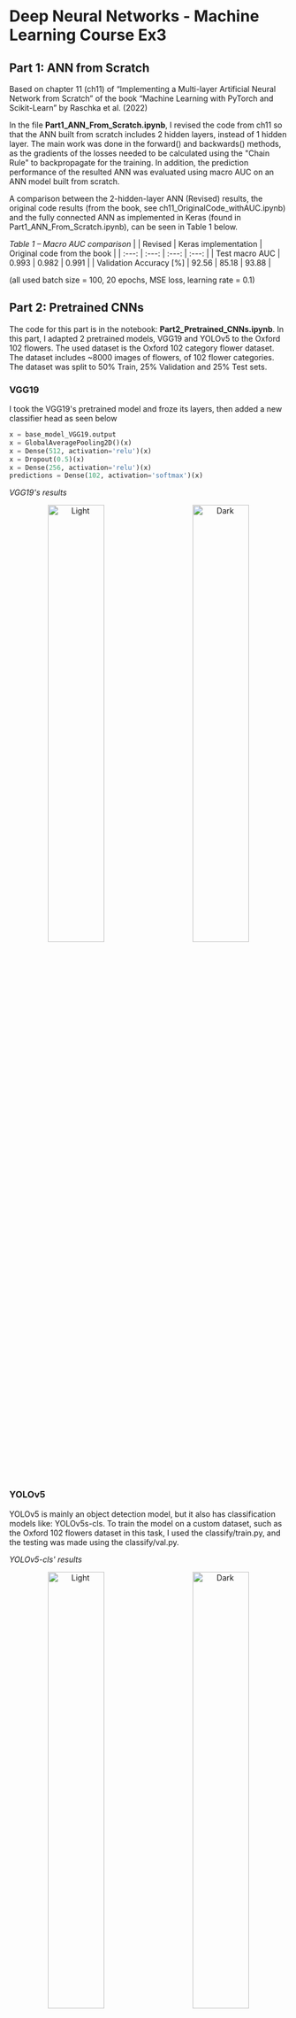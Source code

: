 # Deep Neural Networks - Machine Learning Course Ex3

## Part 1: ANN from Scratch
Based on chapter 11 (ch11) of “Implementing a Multi-layer Artificial Neural Network from Scratch” of the book “Machine Learning with PyTorch and Scikit-Learn” by Raschka et al. (2022)

In the file **Part1_ANN_From_Scratch.ipynb**, I revised the code from ch11 so that the ANN built from scratch includes 2 hidden layers, instead of 1 hidden layer. 
The main work was done in the forward() and backwards() methods, as the gradients of the losses needed to be calculated using the "Chain Rule" to backpropagate for the training.
In addition, the prediction performance of the resulted ANN was evaluated using macro AUC on an ANN model built from scratch.

A comparison between the 2-hidden-layer ANN (Revised) results, the original code results (from the book, see ch11_OriginalCode_withAUC.ipynb) and the fully connected ANN as implemented in Keras (found in Part1_ANN_From_Scratch.ipynb), can be seen in Table 1 below. 

*Table 1 – Macro AUC comparison*
|      | Revised | Keras implementation |	Original code from the book |
| :---: | :---: | :---: | :---: |
| Test macro AUC |	0.993 |	0.982 |	0.991 |
| Validation Accuracy [%]	| 92.56 |	85.18 |	93.88 |

(all used batch size = 100, 20 epochs, MSE loss, learning rate = 0.1)


## Part 2: Pretrained CNNs
The code for this part is in the notebook: **Part2_Pretrained_CNNs.ipynb**.
In this part, I adapted 2 pretrained models, VGG19 and YOLOv5 to the Oxford 102 flowers.
The used dataset is the Oxford 102 category flower dataset. The dataset includes ~8000 images of flowers, of 102 flower categories.
The dataset was split to 50% Train, 25% Validation and 25% Test sets.

### VGG19 
I took the VGG19's pretrained model and froze its layers, then added a new classifier head as seen below
```Python
x = base_model_VGG19.output
x = GlobalAveragePooling2D()(x)
x = Dense(512, activation='relu')(x)
x = Dropout(0.5)(x)
x = Dense(256, activation='relu')(x)
predictions = Dense(102, activation='softmax')(x)
```

*VGG19's results*
<p align="center">
  <img alt="Light" src=https://github.com/IdanCGit/Machine-Learning-Course-Ex3/assets/139128502/b6a8a004-7a59-44e5-a5ec-50b417a7ff27 width="45%">
&nbsp; &nbsp; &nbsp; &nbsp;
  <img alt="Dark" src=https://github.com/IdanCGit/Machine-Learning-Course-Ex3/assets/139128502/17b11c67-eed0-467f-9677-1a20aa4eb88f width="45%">
</p>

### YOLOv5
YOLOv5 is mainly an object detection model, but it also has classification models like: YOLOv5s-cls. 
To train the model on a custom dataset, such as the Oxford 102 flowers dataset in this task, I used the classify/train.py, and the testing was made using the classify/val.py.

*YOLOv5-cls' results*
<p align="center">
  <img alt="Light" src=https://github.com/IdanCGit/Machine-Learning-Course-Ex3/assets/139128502/e7fe0a1b-dcb8-4400-a9e9-4ba9e706f5f6 width="45%">
&nbsp; &nbsp; &nbsp; &nbsp;
  <img alt="Dark" src=https://github.com/IdanCGit/Machine-Learning-Course-Ex3/assets/139128502/4e31f7ce-9a78-42c2-addf-d57fb2a77713 width="45%">
</p>

Though, the classification accuracy results were 72.3% using VGG19 with a new classifier head, and 98.1% (top 1) using YOLOv5s-cls model with the training script.
Both could use additional epochs, the YOLOv5s-cls model already has very high accuracy, but VGG19's loss and accuracy graph seem to will decrease more with additional epochs – though the train time will increase.



